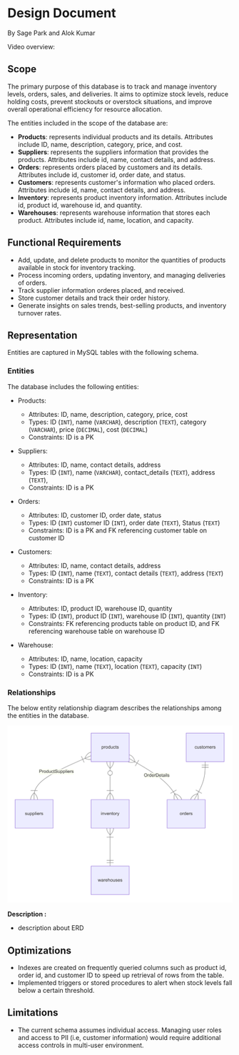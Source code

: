 # Design Document 

By Sage Park and Alok Kumar 

Video overview: <URL HERE>

## Scope

The primary purpose of this database is to track and manage inventory levels, orders, sales, and deliveries. It aims to optimize stock levels, reduce holding costs, prevent stockouts or overstock situations, and improve overall operational efficiency for resource allocation. 

The entities included in the scope of the database are: 
* **Products**: represents individual products and its details. Attributes include ID, name, description, category, price, and cost.  
* **Suppliers**: represents the suppliers information that provides the products. Attributes include id, name, contact details, and address.
* **Orders**: represents orders placed by customers and its details. Attributes include id, customer id, order date, and status. 
* **Customers**: represents customer's information who placed orders. Attributes include id, name, contact details, and address. 
* **Inventory**: represents product inventory information. Attributes include id, product id, warehouse id, and quantity. 
* **Warehouses**: represents warehouse information that stores each product. Attributes include id, name, location, and capacity. 

## Functional Requirements

* Add, update, and delete products to monitor the quantities of products available in stock for inventory tracking.
* Process incoming orders, updating inventory, and managing deliveries of orders.  
* Track supplier information orderes placed, and received. 
* Store customer details and track their order history. 
* Generate insights on sales trends, best-selling products, and inventory turnover rates. 

## Representation

Entities are captured in MySQL tables with the following schema.

### Entities

The database includes the following entities:

- Products: 
    - Attributes: ID, name, description, category, price, cost
    - Types: ID (`INT`), name (`VARCHAR`), description (`TEXT`), category (`VARCHAR`), price (`DECIMAL`), cost (`DECIMAL`)
    - Constraints: ID is a PK

- Suppliers: 
    - Attributes: ID, name, contact details, address
    - Types: ID (`INT`), name (`VARCHAR`),  contact_details (`TEXT`),  address (`TEXT`),
    - Constraints: ID is a PK 

- Orders:
    - Attributes: ID, customer ID, order date, status
    - Types: ID (`INT`) customer ID (`INT`), order date (`TEXT`), Status (`TEXT`)
    - Constraints: ID is a PK and FK referencing customer table on customer ID 

- Customers: 
    - Attributes: ID, name, contact details, address 
    - Types: ID (`INT`), name (`TEXT`), contact details (`TEXT`), address (`TEXT`)
    - Constraints: ID is a PK 

- Inventory: 
    - Attributes: ID, product ID, warehouse ID, quantity 
    - Types: ID (`INT`), product ID (`INT`), warehouse ID (`INT`), quantity (`INT`) 
    - Constraints: FK referencing products table on product ID, and FK referencing warehouse table on warehouse ID 

- Warehouse: 
    - Attributes: ID, name, location, capacity 
    - Types: ID (`INT`), name (`TEXT`), location (`TEXT`), capacity (`INT`) 
    - Constraints: ID is a PK  

### Relationships

The below entity relationship diagram describes the relationships among the entities in the database.

![ER Diagram](diagram.png)

**Description :**
- description about ERD

## Optimizations

* Indexes are created on frequently queried columns such as product id, order id, and customer ID to speed up retrieval of rows from the table. 
* Implemented triggers or stored procedures to alert when stock levels fall below a certain threshold. 

## Limitations

* The current schema assumes individual access. Managing user roles and access to PII (i.e, customer information) would require additional access controls in multi-user environment. 
